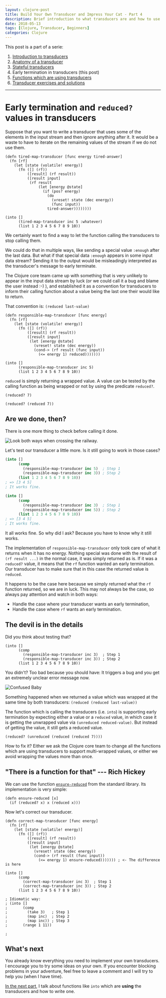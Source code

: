 ```yaml
---
layout: clojure-post
title: Build Your Own Transducer and Impress Your Cat - Part 4
description: Brief introduction to what transducers are and how to use them.
date: 2018-05-13
tags: [Clojure, Transducer, Beginners]
categories: Clojure
---
```


This post is a part of a serie:

1. [Introduction to transducers](2018-05-08-build-your-own-transducer-part1.md)
2. [Anatomy of a transducer](2018-05-10-build-your-own-transducer-part2.md)
3. [Stateful transducers](2018-05-12-build-your-own-transducer-part3.md)
4. Early termination in transducers (this post)
5. [Functions which are using transducers](2018-05-21-build-your-own-transducer-part5.md)
6. [Transducer exercises and solutions](https://github.com/green-coder/transducer-exercises)

---

# Early termination and `reduced?` values in transducers

Suppose that you want to write a transducer that uses some of the elements in the input stream and then ignore anything after it. It would be a waste to have to iterate on the remaining values of the stream if we do not use them.

```eval-clojure
(defn tired-map-transducer [func energy tired-answer]
  (fn [rf]
    (let [state (volatile! energy)]
      (fn ([] (rf))
          ([result] (rf result))
          ([result input]
           (rf result
               (let [energy @state]
                 (if (pos? energy)
                   (do
                     (vreset! state (dec energy))
                     (func input))
                   tired-answer))))))))

(into []
      (tired-map-transducer inc 5 :whatever)
      (list 1 2 3 4 5 6 7 8 9 10))
```

We certainly want to find a way to let the function calling the transducers to stop calling them.

We could do that in multiple ways, like sending a special value `:enough` after the last data. But what if that special data `:enough` appears in some input data stream? Sending it to the output would be misleadingly interpreted as the transducer's message to early terminate.

The Clojure core team came up with something that is very unlikely to appear in the input data stream by luck (or we could call it a bug and blame the user instead :-) ), and established it as a convention for transducers to inform their calling function about a value being the last one their would like to return.

That convention is: `(reduced last-value)`

```eval-clojure
(defn responsible-map-transducer [func energy]
  (fn [rf]
    (let [state (volatile! energy)]
      (fn ([] (rf))
          ([result] (rf result))
          ([result input]
           (let [energy @state]
             (vreset! state (dec energy))
             (cond-> (rf result (func input))
               (<= energy 1) reduced)))))))

(into []
      (responsible-map-transducer inc 5)
      (list 1 2 3 4 5 6 7 8 9 10))
```

`reduced` is simply returning a wrapped value. A value can be tested by the calling function as being wrapped or not by using the predicate `reduced?`.

```eval-clojure
(reduced? 7)
```

```eval-clojure
(reduced? (reduced 7))
```

## Are we done, then?

There is one more thing to check before calling it done.

![Look both ways when crossing the railway.](/img/xf-tuto/train-hide-other-train.jpg)

Let's test our transducer a little more. Is it still going to work in those cases?

```clojure
(into []
      (comp
        (responsible-map-transducer inc 5)  ; Step 1
        (responsible-map-transducer inc 3)) ; Step 2
      (list 1 2 3 4 5 6 7 8 9 10))
; => [3 4 5]
; It works fine.

(into []
      (comp
        (responsible-map-transducer inc 3)  ; Step 1
        (responsible-map-transducer inc 5)) ; Step 2
      (list 1 2 3 4 5 6 7 8 9 10))
; => [3 4 5]
; It works fine.
```

It all works fine. So why did I ask? Because you have to know why it still works.

The implementation of `responsible-map-transducer` only took care of what it returns when it has no energy. Nothing special was done with the result of `(rf result ...)` in the normal case, it was simply returned as is. If it was a `reduced?` value, it means that the `rf` function wanted an early termination. Our transducer has to make sure that in this case the returned value is `reduced`.

It happens to be the case here because we simply returned what the `rf` function returned, so we are in luck. This may not always be the case, so always pay attention and watch in both ways:

* Handle the case where your transducer wants an early termination,
* Handle the case where `rf` wants an early termination.

## The devil is in the details

Did you think about testing that?

```eval-clojure
(into []
      (comp
        (responsible-map-transducer inc 3)  ; Step 1
        (responsible-map-transducer inc 3)) ; Step 2
      (list 1 2 3 4 5 6 7 8 9 10))
```

You didn't? Too bad because you should have: It triggers a bug and you get an extremely unclear error message now.

![Confused Baby](/img/xf-tuto/confused-baby.jpg)

Something happened when we returned a value which was wrapped at the same time by both transducers: `(reduced (reduced last-value))`

The function which is calling the transducers (i.e. `into`) is supporting early termination by expecting either a value or a `reduced` value, in which case it is getting the unwrapped value via `(unreduced reduced-value)`. But instead of getting the value, it still gets a reduced value.

```eval-clojure
(reduced? (unreduced (reduced (reduced 7))))
```

How to fix it? Either we ask the Clojure core team to change all the functions which are using transducers to support multi-wrapped values, or either we avoid wrapping the values more than once.

## "There is a function for that" --- Rich Hickey

We can use the function [`ensure-reduced`](http://clojuredocs.org/search?q=ensure-reduced) from the standard library. Its implementation is very simple:

```eval-clojure
(defn ensure-reduced [x]
  (if (reduced? x) x (reduced x)))
```

Now let's correct our transducer.

```eval-clojure
(defn correct-map-transducer [func energy]
  (fn [rf]
    (let [state (volatile! energy)]
      (fn ([] (rf))
          ([result] (rf result))
          ([result input]
           (let [energy @state]
             (vreset! state (dec energy))
             (cond-> (rf result (func input))
               (<= energy 1) ensure-reduced))))))) ; <- The difference is here

(into []
      (comp
        (correct-map-transducer inc 3)  ; Step 1
        (correct-map-transducer inc 3)) ; Step 2
      (list 1 2 3 4 5 6 7 8 9 10))

; Idiomatic way:
; (into []
;       (comp
;         (take 3)   ; Step 1
;         (map inc)  ; Step 2
;         (map inc)) ; Step 3
;       (range 1 11))

;
```

## What's next

You already know everything you need to implement your own transducers. I encourage you to try some ideas on your own. If you encounter blocking problems in your adventure, feel free to leave a comment and I will try to help you (when I have time).

[In the next part](2018-05-21-build-your-own-transducer-part5.md), I talk about functions like `into` which are **using** the transducers and how to write one.
